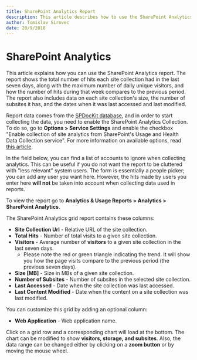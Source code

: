 ```yaml
---
title: SharePoint Analytics Report
description: This article describes how to use the SharePoint Analytics report.
author: Tomislav Sirovec
date: 28/9/2018
---
```


# SharePoint Analytics

This article explains how you can use the SharePoint Analytics report. The report shows the total number of hits each site collection had in the last seven days, along with the maximum number of daily unique visitors, and how the number of hits during that week compares to the previous period. The report also includes data on each site collection's size, the number of subsites it has, and the dates when it was last accessed and last modified.

Report data comes from the [SPDocKit database](../configuration/configure-spdockit-database.md), and in order to start collecting the data, you need to enable the SharePoint Analytics Collection. To do so, go to **Options &gt; Service Settings** and enable the checkbox "Enable collection of site analytics from SharePoint's Usage and Health Data Collection service". For more information on available options, read [this article](../configure-and-extend-spdockit/options-wizard.md).

In the field below, you can find a list of accounts to ignore when collecting analytics. This can be useful if you do not want the report to be cluttered with "less relevant" system users. The form is essentially a people picker; you can add any user you want here. However, the hits made by users you enter here **will not** be taken into account when collecting data used in reports.

To view the report go to **Analytics & Usage Reports &gt; Analytics &gt; SharePoint Analytics**.

The SharePoint Analytics grid report contains these columns:

* **Site Collection Url** - Relative URL of the site collection.
* **Total Hits** - Number of total visits to a given site collection.
* **Visitors** - Average number of **visitors** to a given site collection in the last seven days.
  * Please note the red or green triangle indicating the trend. It will show you how the page visits compare to the previous period \(the previous seven days\).
* **Size \[MB\]** - Size in MBs of a given site collection.
* **Number of Subsites** - Number of subsites in the selected site collection.
* **Last Accessed** - Date when the site collection was last accessed.
* **Last Content Modified** - Date when the content on a site collection was last modified.

You can customize this grid by adding an optional column:

* **Web Application** - Web application name. 

Click on a grid row and a corresponding chart will load at the bottom. The chart can be modified to show **visitors, storage, and subsites**. Also, the data range can be changed either by clicking on a **zoom button** or by moving the mouse wheel.


